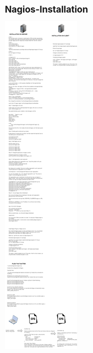 # Nagios-Installation

![alt tag](https://github.com/surajn222/Nagios-Installation/blob/master/installation.png)

